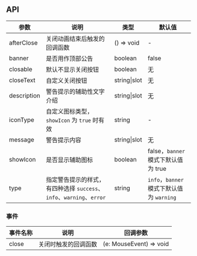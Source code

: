 
## API

| 参数 | 说明 | 类型 | 默认值 |
| --- | --- | --- | --- |
| afterClose | 关闭动画结束后触发的回调函数 | () => void | - |
| banner | 是否用作顶部公告 | boolean | false |
| closable | 默认不显示关闭按钮 | boolean | 无 |
| closeText | 自定义关闭按钮 | string\|slot | 无 |
| description | 警告提示的辅助性文字介绍 | string\|slot | 无 |
| iconType | 自定义图标类型，`showIcon` 为 `true` 时有效 | string | - |
| message | 警告提示内容 | string\|slot | 无 |
| showIcon | 是否显示辅助图标 | boolean | false，`banner` 模式下默认值为 true |
| type | 指定警告提示的样式，有四种选择 `success`、`info`、`warning`、`error` | string | `info`，`banner` 模式下默认值为 `warning` |

### 事件
| 事件名称 | 说明 | 回调参数 |
| --- | --- | --- |
| close | 关闭时触发的回调函数 | (e: MouseEvent) => void |

